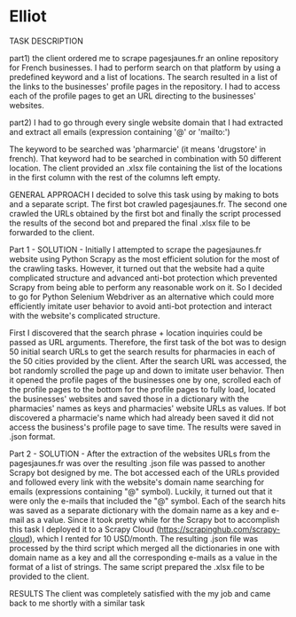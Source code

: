 # Elliot

TASK DESCRIPTION

part1) the client ordered me to scrape pagesjaunes.fr an online repository for French businesses. I had to perform search on that platform by using a predefined keyword and a list of locations. The search resulted in a list of the links to the businesses' profile pages in the repository. I had to access each of the profile pages to get an URL directing to the businesses' websites.

part2) I had to go through every single website domain that I had extracted and extract all emails (expression containing '@' or 'mailto:')

The keyword to be searched was 'pharmarcie' (it means 'drugstore' in french). That keyword had to be searched in combination with 50 different location. The client provided an .xlsx file containing the list of the locations in the first column with the rest of the columns left empty.

GENERAL APPROACH
I decided to solve this task using by making to bots and a separate script. The first bot crawled pagesjaunes.fr. The second one crawled the URLs obtained by the first bot and finally the script processed the results of the second bot and prepared the final .xlsx file to be forwarded to the client.

Part 1 - SOLUTION - Initially I attempted to scrape the  pagesjaunes.fr website using Python Scrapy as the most efficient solution for the most of the crawling tasks. However, it turned out that the website had a quite complicated structure and advanced anti-bot protection which prevented Scrapy from being able to perform any reasonable work on it. So I decided to go for Python Selenium Webdriver as an alternative which could more efficiently imitate user behavior to avoid anti-bot protection and interact with the website's complicated structure.

First I discovered that the search phrase + location inquiries could be passed as URL arguments. Therefore, the first task of the bot was to design 50 initial search URLs to get the search results for pharmacies in each of the 50 cities provided by the client. After the search URL was accessed, the bot randomly scrolled the page up and down to imitate user behavior. Then it opened the profile pages of the businesses one by one, scrolled each of the profile pages to the bottom for the profile pages to fully load, located the businesses' websites and saved those in a dictionary with the pharmacies' names as keys and pharmacies' website URLs as values. If bot discovered a pharmacie's name which had already been saved it did not access the business's profile page to save time. The results were saved in .json format.

Part 2 - SOLUTION - After the extraction of the websites URLs from the pagesjaunes.fr was over the resulting .json file was passed to another Scrapy bot designed by me. The bot accessed each of the URLs provided and followed every link with the website's domain name searching for emails (expressions containing "@" symbol). Luckily, it turned out that it were only the e-mails that included  the "@" symbol. Each of the search hits was saved as a separate dictionary with the domain name as a key and e-mail as a value. Since it took pretty while for the Scrapy bot to accomplish this task I deployed it to a Scrapy Cloud (https://scrapinghub.com/scrapy-cloud), which I rented for 10 USD/month. The resulting .json file was processed by the third script which merged all the dictionaries in one with domain name as a key and all the corresponding e-mails as a value in the format of a list of strings. The same script prepared the .xlsx file to be provided to the client.

RESULTS
The client was completely satisfied with the my job and came back to me shortly with a similar task
